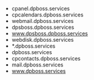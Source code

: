   - cpanel.dpboss.services
  - cpcalendars.dpboss.services
  - webmail.dpboss.services
  - dpsboss.dpboss.services
  - www.dpsboss.dpboss.services
  - webdisk.dpboss.services
  - *.dpboss.services
  - dpboss.services
  - cpcontacts.dpboss.services
  - mail.dpboss.services
  - www.dpboss.services

